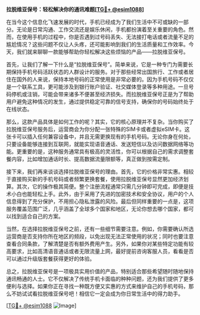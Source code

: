 **拉脱维亚保号：轻松解决你的通讯难题[[TG💪+ @esim1088](https://t.me/s/esim1088)]**

在当今这个信息化飞速发展的时代，手机已经成为了我们生活中不可或缺的一部分。无论是日常沟通、工作交流还是娱乐休闲，手机都扮演着至关重要的角色。然而，在使用手机的过程中，你是否遇到过号码丢失、无法接打电话或者流量不足的尴尬情况？这些问题不仅让人头疼，还可能影响到我们的生活质量和工作效率。今天，我们就来聊聊一款能够帮助你轻松解决这些烦恼的产品——拉脱维亚保号。

首先，让我们了解一下什么是“拉脱维亚保号”。简单来说，它是一种专门为需要长期保持手机号码活跃状态的人群设计的服务。对于那些经常出国旅行、工作或者居住在国外的人来说，保持本地号码的正常使用是非常必要的。因为手机号码不仅仅是一个联系工具，更可能涉及到银行账户验证、社交媒体登录等多种用途。一旦号码停机或注销，可能会带来诸多不便甚至经济损失。而拉脱维亚保号正是为了帮助用户避免这种情况的发生，通过提供稳定可靠的信号支持，确保你的号码始终处于在线状态。

那么，这款产品具体是如何工作的呢？其实，它的核心原理并不复杂。当你购买了拉脱维亚保号服务后，运营商会为你分配一张特殊的SIM卡或者虚拟eSIM卡。这张卡可以插入任何兼容设备中，并且无需更换现有的手机号码。无论你身在何处，只要设备能够连接到互联网，就能实现语音通话、发送短信以及访问数据网络等功能。更重要的是，这种服务通常具有极高的灵活性，你可以根据自己的需求调整套餐内容，比如增加通话时长、提高数据流量限额等，真正做到按需定制。

接下来，我们再来谈谈选择拉脱维亚保号的理由。首先，它的价格非常实惠。相较于直接购买新的手机号码或者频繁更换套餐，使用拉脱维亚保号显然更加经济划算。其次，它的操作极其简便。整个注册流程通常只需几分钟即可完成，即便是技术小白也能轻松上手。此外，由于采用了先进的加密技术和安全协议，用户的个人信息得到了充分保护，不用担心隐私泄露的风险。最后但同样重要的一点是，这项服务覆盖范围广泛，几乎涵盖了全球多个国家和地区，无论你想去哪个国家，都可以找到适合自己的方案。

当然，在选择拉脱维亚保号之前，还有一些细节需要注意。例如，你需要确认所选运营商是否支持你所在地区的频段，以免出现无法正常使用的状况；同时也要注意查看合同条款，了解清楚是否有额外费用产生。另外，如果你对某些特定功能有较高要求，比如高清语音通话或者无限流量上网，最好提前咨询客服人员，看看是否可以通过升级版套餐获得更好的体验。

总之，拉脱维亚保号是一项极具实用价值的产品，特别适合那些希望随时随地保持通讯畅通的人士。它不仅解决了传统手机卡面临的种种问题，还为我们提供了更多便利与选择。如果你正在寻找一种既方便又实惠的方式来维护自己的手机号码，那么不妨试试看拉脱维亚保号吧！相信它一定会成为你日常生活中的得力助手。

[[TG💪+ @esim1088](https://t.me/s/esim1088) ![Image](https://i.postimg.cc/4NQfJmqS/Snipaste-2025-05-13-00-14-12.png)]